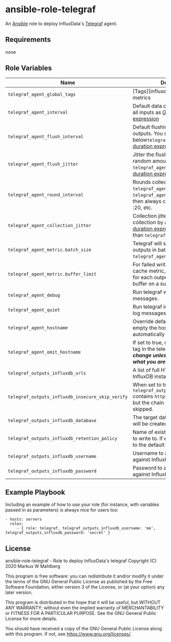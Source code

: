 ansible-role-telegraf
=====================

An [Ansible][ansible] role to deploy InfluxData's [Telegraf][influx:telegraf] agent.

Requirements
------------

none

Role Variables
--------------

| Name                                             | Description                                                                                                                                            | Default Value               |
| ------------------------------------------------ | ------------------------------------------------------------------------------------------------------------------------------------------------------ | --------------------------- |
| `telegraf_agent_global_tags`                     | [Tags][influxdb:tags] applied to all metrics                                                                                                           | none                        |
| `telegraf_agent_interval`                        | Default data collection interval for all inputs as [Go duration expression][go:duration]                                                               | `10s`                       |
| `telegraf_agent_flush_interval`                  | Default flushing interval for all outputs. You shouldn't set this below`telegraf_agent_interval`. [Go duration expression][go:duration]                | `10s`                       |
| `telegraf_agent_flush_jitter`                    | Jitter the flush interval by a random amount `0s < value < telegraf_agent_flush_jitter`. [Go duration expression][go:duration]                         | `0s`                        |
| `telegraf_agent_round_interval`                  | Rounds collection interval to `telegraf_agent_interval`, ie, if `telegraf_agent_interval` is "10s" then always collect on :00, :10, :20, etc.          | `false`                     |
| `telegraf_agent_collection_jitter`               | Collection jitter is used to jitter the collection by a random amount. [Go duration expression][go:duration]. Must be < than `telegraf_agent_interval` | `0s`                        |
| `telegraf_agent_metric.batch_size`               | Telegraf will send metrics to outputs in batches of at most `telegraf_agent_metric_batch_size`.                                                        | `1000`                      |
| `telegraf_agent_metric.buffer_limit`             | For failed writes, telegraf will cache metric_buffer_limit metrics for each output, and will flush this buffer on a successful write.                  | `100000`                    |
| `telegraf_agent_debug`                           | Run telegraf with debug log messages.                                                                                                                  | `false`                     |
| `telegraf_agent_quiet`                           | Run telegraf in quiet mode (error log messages only).                                                                                                  | `false`                     |
| `telegraf_agent_hostname`                        | Override default hostname, if empty the hostname will be automatically determined.                                                                     | none                        |
| `telegraf_agent_omit_hostname`                   | If set to true, do no set the "host" tag in the telegraf agent. ***Do not change unless you really know what you are doing.***                         | `false`                     |
| `telegraf_outputs_influxdb_urls`                 | A list of full HTTP URLs for your InfluxDB instance.                                                                                                   | `["http://127.0.0.1:8086"]` |
| `telegraf_outputs_influxdb_insecure_skip_verify` | When set to true, and `telegraf_outputs_influxdb_urls` contains `https` URLs, TLS is used, but the chain & host verification is skipped.               | `false`                     |
| `telegraf_outputs_influxdb_database`             | The target database for metrics; will be created as needed.                                                                                            | `metrics`                   |
| `telegraf_outputs_influxdb_retention_policy`     | Name of existing [retention policy][influx:retention_policy] to write to. If empty, telegraf writes to the default retention policy                    | none                        |
| `telegraf_outputs_influxdb_username`             | Username to authenticate telegraf against InfluxDB.                                                                                                    | none                        |
| `telegraf_outputs_influxdb_password`             | Password to authenticate telegraf against InfluxDB.                                                                                                    | none                        |

Example Playbook
----------------

Including an example of how to use your role (for instance, with variables passed in as parameters) is always nice for users too:

    - hosts: servers
      roles:
         - { role: telegraf, telegraf_outputs_influxdb_username: 'me', telegraf_outputs_influxdb_password: 'secret' }

License
-------

ansible-role-telegraf - Role to deploy InfluxData's telegraf
Copyright (C) 2020  Markus W Mahlberg

This program is free software: you can redistribute it and/or modify
it under the terms of the GNU General Public License as published by
the Free Software Foundation, either version 3 of the License, or
(at your option) any later version.

This program is distributed in the hope that it will be useful,
but WITHOUT ANY WARRANTY; without even the implied warranty of
MERCHANTABILITY or FITNESS FOR A PARTICULAR PURPOSE.  See the
GNU General Public License for more details.

You should have received a copy of the GNU General Public License
along with this program.  If not, see <https://www.gnu.org/licenses/>.

[ansible]: https://docs.ansible.com/ansible/latest/index.html
[influx:telegraf]: https://docs.influxdata.com/telegraf/v1.14/
[influx:retention_policy]: https://docs.influxdata.com/influxdb/v1.8/concepts/glossary/#retention-policy-rp
[go:duration]: https://pkg.go.dev/time?tab=doc#ParseDuration
